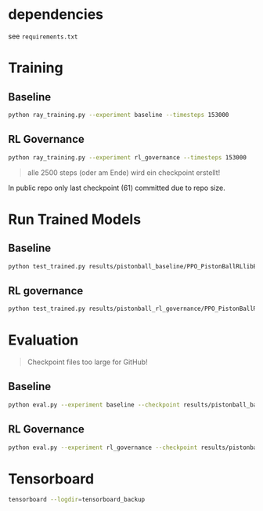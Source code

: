 # dependencies

see `requirements.txt`

# Training

## Baseline

```sh
python ray_training.py --experiment baseline --timesteps 153000
```

## RL Governance

```sh
python ray_training.py --experiment rl_governance --timesteps 153000
```

> alle 2500 steps (oder am Ende) wird ein checkpoint erstellt!

In public repo only last checkpoint (61) committed due to repo size.

# Run Trained Models

## Baseline

```sh
python test_trained.py results/pistonball_baseline/PPO_PistonBallRLlibEnvironment_2ee94_00000_0_2025-06-21_14-49-34/checkpoint_000061 --experiment baseline
```

## RL governance

```sh
python test_trained.py results/pistonball_rl_governance/PPO_PistonBallRLlibEnvironment_2d3f4_00000_0_2025-06-19_14-44-44/checkpoint_000061 --experiment rl_governance
```

# Evaluation

> Checkpoint files too large for GitHub!

## Baseline

```sh
python eval.py --experiment baseline --checkpoint results/pistonball_baseline/PPO_PistonBallRLlibEnvironment_2ee94_00000_0_2025-06-21_14-49-34/checkpoint_000061 --episodes 100
```

## RL Governance

```sh
python eval.py --experiment rl_governance --checkpoint results/pistonball_rl_governance/PPO_PistonBallRLlibEnvironment_2d3f4_00000_0_2025-06-19_14-44-44/checkpoint_000061 --episodes 100
```

# Tensorboard

```sh
tensorboard --logdir=tensorboard_backup
```

